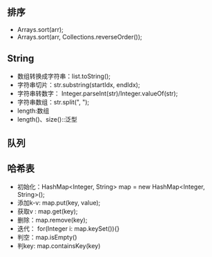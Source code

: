 ## 排序

- Arrays.sort(arr);
- Arrays.sort(arr, Collections.reverseOrder());

## String
- 数组转换成字符串：list.toString();
- 字符串切片：str.substring(startIdx, endIdx);
- 字符串转数字： Integer.parseInt(str)/Integer.valueOf(str);
- 字符串数组：str.split(", ");
- length:数组
- length()、size()::泛型
## 队列

## 哈希表
- 初始化：HashMap<Integer, String> map = new HashMap<Integer, String>();
- 添加k-v: map.put(key, value);
- 获取v : map.get(key);
- 删除：map.remove(key);
- 迭代： for(Integer i: map.keySet()){}
- 判空：map.isEmpty()
- 判key: map.containsKey(key)
